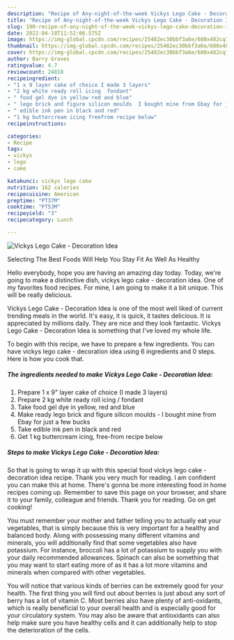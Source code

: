 ```yaml
---
description: "Recipe of Any-night-of-the-week Vickys Lego Cake - Decoration Idea"
title: "Recipe of Any-night-of-the-week Vickys Lego Cake - Decoration Idea"
slug: 190-recipe-of-any-night-of-the-week-vickys-lego-cake-decoration-idea
date: 2022-04-18T11:52:06.575Z
image: https://img-global.cpcdn.com/recipes/25482ec30bbf3a6e/680x482cq70/vickys-lego-cake-decoration-idea-recipe-main-photo.jpg
thumbnail: https://img-global.cpcdn.com/recipes/25482ec30bbf3a6e/680x482cq70/vickys-lego-cake-decoration-idea-recipe-main-photo.jpg
cover: https://img-global.cpcdn.com/recipes/25482ec30bbf3a6e/680x482cq70/vickys-lego-cake-decoration-idea-recipe-main-photo.jpg
author: Barry Graves
ratingvalue: 4.7
reviewcount: 24818
recipeingredient:
- "1 x 9 layer cake of choice I made 3 layers"
- "2 kg white ready roll icing  fondant"
- " food gel dye in yellow red and blue"
- " lego brick and figure silicon moulds  I bought mine from Ebay for just a few bucks"
- " edible ink pen in black and red"
- "1 kg buttercream icing freefrom recipe below"
recipeinstructions:

categories:
- Recipe
tags:
- vickys
- lego
- cake

katakunci: vickys lego cake 
nutrition: 162 calories
recipecuisine: American
preptime: "PT37M"
cooktime: "PT53M"
recipeyield: "3"
recipecategory: Lunch

---
```



![Vickys Lego Cake - Decoration Idea](https://img-global.cpcdn.com/recipes/25482ec30bbf3a6e/680x482cq70/vickys-lego-cake-decoration-idea-recipe-main-photo.jpg)

Selecting The Best Foods Will Help You Stay Fit As Well As Healthy

Hello everybody, hope you are having an amazing day today. Today, we're going to make a distinctive dish, vickys lego cake - decoration idea. One of my favorites food recipes. For mine, I am going to make it a bit unique. This will be really delicious.



Vickys Lego Cake - Decoration Idea is one of the most well liked of current trending meals in the world. It's easy, it is quick, it tastes delicious. It is appreciated by millions daily. They are nice and they look fantastic. Vickys Lego Cake - Decoration Idea is something that I've loved my whole life.


To begin with this recipe, we have to prepare a few ingredients. You can have vickys lego cake - decoration idea using 6 ingredients and 0 steps. Here is how you cook that.

<!--inarticleads1-->

##### The ingredients needed to make Vickys Lego Cake - Decoration Idea:

1. Prepare 1 x 9&#34; layer cake of choice (I made 3 layers)
1. Prepare 2 kg white ready roll icing / fondant
1. Take  food gel dye in yellow, red and blue
1. Make ready  lego brick and figure silicon moulds - I bought mine from Ebay for just a few bucks
1. Take  edible ink pen in black and red
1. Get 1 kg buttercream icing, free-from recipe below




<!--inarticleads2-->

##### Steps to make Vickys Lego Cake - Decoration Idea:





So that is going to wrap it up with this special food vickys lego cake - decoration idea recipe. Thank you very much for reading. I am confident you can make this at home. There's gonna be more interesting food in home recipes coming up. Remember to save this page on your browser, and share it to your family, colleague and friends. Thank you for reading. Go on get cooking!

You must remember your mother and father telling you to actually eat your vegetables, that is simply because this is very important for a healthy and balanced body. Along with possessing many different vitamins and minerals, you will additionally find that some vegetables also have potassium. For instance, broccoli has a lot of potassium to supply you with your daily recommended allowances. Spinach can also be something that you may want to start eating more of as it has a lot more vitamins and minerals when compared with other vegetables.

You will notice that various kinds of berries can be extremely good for your health. The first thing you will find out about berries is just about any sort of berry has a lot of vitamin C. Most berries also have plenty of anti-oxidants, which is really beneficial to your overall health and is especially good for your circulatory system. You may also be aware that antioxidants can also help make sure you have healthy cells and it can additionally help to stop the deterioration of the cells.
